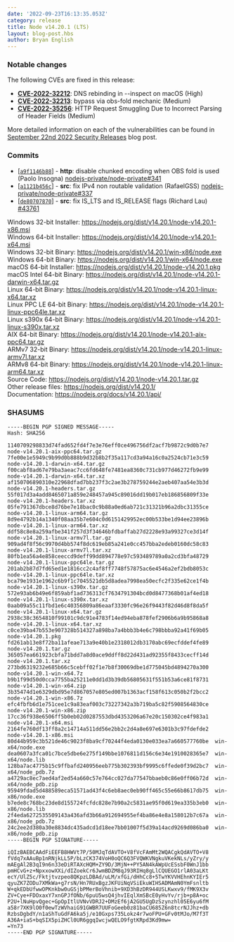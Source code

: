 ```yaml
---
date: '2022-09-23T16:13:35.053Z'
category: release
title: Node v14.20.1 (LTS)
layout: blog-post.hbs
author: Bryan English
---
```


### Notable changes

The following CVEs are fixed in this release:

- **[CVE-2022-32212](https://cve.mitre.org/cgi-bin/cvename.cgi?name=CVE-2022-32212)**: DNS rebinding in --inspect on macOS (High)
- **[CVE-2022-32213](https://cve.mitre.org/cgi-bin/cvename.cgi?name=CVE-2022-32213)**: bypass via obs-fold mechanic (Medium)
- **[CVE-2022-35256](https://cve.mitre.org/cgi-bin/cvename.cgi?name=CVE-2022-35256)**: HTTP Request Smuggling Due to Incorrect Parsing of Header Fields (Medium)

More detailed information on each of the vulnerabilities can be found in [September 22nd 2022 Security Releases](/blog/vulnerability/september-2022-security-releases/) blog post.

### Commits

- \[[`a9f1146b88`](https://github.com/nodejs/node/commit/a9f1146b88)] - **http**: disable chunked encoding when OBS fold is used (Paolo Insogna) [nodejs-private/node-private#341](https://github.com/nodejs-private/node-private/pull/341)
- \[[`a1121b456c`](https://github.com/nodejs/node/commit/a1121b456c)] - **src**: fix IPv4 non routable validation (RafaelGSS) [nodejs-private/node-private#337](https://github.com/nodejs-private/node-private/pull/337)
- \[[`de80707870`](https://github.com/nodejs/node/commit/de80707870)] - **src**: fix IS_LTS and IS_RELEASE flags (Richard Lau) [#43761](https://github.com/nodejs/node/pull/43761)

Windows 32-bit Installer: https://nodejs.org/dist/v14.20.1/node-v14.20.1-x86.msi \
Windows 64-bit Installer: https://nodejs.org/dist/v14.20.1/node-v14.20.1-x64.msi \
Windows 32-bit Binary: https://nodejs.org/dist/v14.20.1/win-x86/node.exe \
Windows 64-bit Binary: https://nodejs.org/dist/v14.20.1/win-x64/node.exe \
macOS 64-bit Installer: https://nodejs.org/dist/v14.20.1/node-v14.20.1.pkg \
macOS Intel 64-bit Binary: https://nodejs.org/dist/v14.20.1/node-v14.20.1-darwin-x64.tar.gz \
Linux 64-bit Binary: https://nodejs.org/dist/v14.20.1/node-v14.20.1-linux-x64.tar.xz \
Linux PPC LE 64-bit Binary: https://nodejs.org/dist/v14.20.1/node-v14.20.1-linux-ppc64le.tar.xz \
Linux s390x 64-bit Binary: https://nodejs.org/dist/v14.20.1/node-v14.20.1-linux-s390x.tar.xz \
AIX 64-bit Binary: https://nodejs.org/dist/v14.20.1/node-v14.20.1-aix-ppc64.tar.gz \
ARMv7 32-bit Binary: https://nodejs.org/dist/v14.20.1/node-v14.20.1-linux-armv7l.tar.xz \
ARMv8 64-bit Binary: https://nodejs.org/dist/v14.20.1/node-v14.20.1-linux-arm64.tar.xz \
Source Code: https://nodejs.org/dist/v14.20.1/node-v14.20.1.tar.gz \
Other release files: https://nodejs.org/dist/v14.20.1/ \
Documentation: https://nodejs.org/docs/v14.20.1/api/

### SHASUMS

```
-----BEGIN PGP SIGNED MESSAGE-----
Hash: SHA256

1140709298833d74fad652fd4f7e3e76eff0ce496756df2acf7b9872c9d0b7e7  node-v14.20.1-aix-ppc64.tar.gz
7fe00e1e5949c9b99d0b888b9d32b8b2f35a117cd3a94a16c0a2524cb71e3c59  node-v14.20.1-darwin-x64.tar.gz
f00cabf8ad67e79ba3aeac7cc6fd648fe7481ea8360c731cb977d46272fb9e99  node-v14.20.1-darwin-x64.tar.xz
af150706890310e22968dfad7bb237f3c2ae3b278759244e2aeb407aa54e3b3d  node-v14.20.1-headers.tar.gz
55f017d3a4add8465071a859e248457a945c89016dd19b017eb186856809f33e  node-v14.20.1-headers.tar.xz
05fe791367dbce8d76be7e18bac0c9b88a0ed6ab721c31321b96a2dbc31355ce  node-v14.20.1-linux-arm64.tar.gz
8d9e4792b14a1340f08aa35b7e604c0d6151429952ec00b533be1d94ee23896b  node-v14.20.1-linux-arm64.tar.xz
ddf58c8e8a259afbe341f257d3f34646bfdbaffab27d2228e93a99327ce3d14f  node-v14.20.1-linux-armv7l.tar.gz
909ad4f8f56c9970d4bb574f8dc619eb85a241e0cc457bba2edeb0160dc58c83  node-v14.20.1-linux-armv7l.tar.xz
80fb1ea56a4e858ceeccd9deff99dd894778e97c593489789a0a2cd3bfa48729  node-v14.20.1-linux-ppc64le.tar.gz
201ab2b87d7fd65ed1e1816cc2c4af8ff7748f57875ac6e4546a2ef2bdb8053c  node-v14.20.1-linux-ppc64le.tar.xz
bca79e1931e1962c6b9f1c7045521db5d8adea7998ea50ecfc2f335e62ce1f4b  node-v14.20.1-linux-s390x.tar.gz
572e93ab6b49e6f859abf1ad736313cf7634791304bcd0d8477368b01af4ed18  node-v14.20.1-linux-s390x.tar.xz
0aab09a55c11fbd1e6c40356809a86eaaf3330fc96e26f9443f82d46d8f8da5f  node-v14.20.1-linux-x64.tar.gz
2938c38c3654810f99101c9dc91e4783f14ed94eba878fef2906b6a9b95868a8  node-v14.20.1-linux-x64.tar.xz
c0ce39ba47b553e907328b514327a898ba7a4bbb3b4e6c798bbba92a41f69b05  node-v14.20.1.pkg
fd261ab13e8f72ba11afeae713a9e40b1e2318012db3170abc69ecfddef4fe89  node-v14.20.1.tar.gz
365057ea661923cbfa71bdd7a8d0ace9ddff8d22d431ad92355f8433cecff14d  node-v14.20.1.tar.xz
273bd6319232e685b66c5cebff02f1e7b8f30069dbe1d775045bd4894270a300  node-v14.20.1-win-x64.7z
b9b1f99d50d0cca7755ba25211e0dd1d3b39db56805631f551b53a6ce81f8731  node-v14.20.1-win-x64.zip
3b35474d1e6329dbd95e7d867057e805ed007b1363acf158f613c050b2f2bcc2  node-v14.20.1-win-x86.7z
efc4fbfb6d1e751cee1c9a83eaf003c73227342a3b719ba5c82f5908564830ce  node-v14.20.1-win-x86.zip
17cc36f938e6506ff5b0eb02d0287553dbd4353206a67e20c150302ce4f983a1  node-v14.20.1-x64.msi
2164fe760df13ff8a2c14714a511dd56e2bb2c2d4a8e697e6301b3c97fdefde2  node-v14.20.1-x86.msi
80d44b959c3b521de46c9023f8ba9cf70244f4eda0130e033ea7a660577760be  win-x64/node.exe
dea0607a3fca01c7bce5dbe6e275f149bbe1076811d156c6e34e1910028365e7  win-x64/node.lib
128ba7ac4775b15c9ffbafd240956eeb775b302393bf9995c6ffede0f39d2bc7  win-x64/node_pdb.7z
a4729ac8ec7aed4af2ed54a660c57e764cc027da77547bbaeb0c86e0ff06b72d  win-x64/node_pdb.zip
95949fdad5d488589eca51571ad43f4c6eb8aec0eb90ff465c55e66b8617db75  win-x86/node.exe
b7ede8c768bc23de8d155724fcfdc828e7b90a2c5831ae95f0d619ea335b3eb0  win-x86/node.lib
2f4eda6272535509143a436afd3b66a912694955ef4ba86e4e8a158012b7c67a  win-x86/node_pdb.7z
24c2ee2d380a30e8834dc435adcd1d18ee7bb01007f5d39a14acd9269d086ba0  win-x86/node_pdb.zip
-----BEGIN PGP SIGNATURE-----

iQIzBAEBCAAdFiEEFB8HWVt7P/50MJqTdAVTO+V8fVcFAmMt2WQACgkQdAVTO+V8
fVdq7xAAuBp1nRNjkLL5P/bLzCK374VoH0oQC6Q3FVQWKVNgkuVKekNLs/yZry/y
mAEgAl2B3qI9n6n33eDiRTAXcHQM+ZY9D/3MjN++PY5AN4kAWpUcESsbF0WnJ1bb
pmHCvG+z+NpxxowXXi/dIZoekCr6JwmBDZM8qJ93RIHq8gLlCQUEGO1rlA03aLKt
ecY/UlZ5c/Fktjtvzpeo8QKpzLDBAd/uLM/xfGi/dHhCc8+5TwYKVVHEhnKYIEr5
qyuZK7ZODu7XMkWa+g7rsN/Hn7RUxBgzJKFUiNqVSiEkuWIHSADMAmN0YmFsnltb
W+qkEDbUfwwOPKnkbw0uGSjbPMerBoVhnib+9XD3hBzDR944USLKwxv9/fMK9X3v
ZV+Cye+FDOxaxY7xnGPJfONb/6puU5wsQ4jhvIEqlXmSBcE0yHvYv/rjb+p8A+oc
P2U+lNuHpvQgec+GpOpItlUVNvVDRJ2+DMzEf6jA2GU5UgDzSzynzhl05E6yu6fM
a58r7XK9lO0f0ewTzWVhaiG91GWBR7UUFoGeeb0z81baCU685Z6n8tcrNJJhz+db
RzbsDgbdY/n1aShTuGdFA6ka5j/e10Gxps735Lokz4r7woFPU+GFv0tMJo/M7f3T
A36A+iaS+bqSIX5piZHCl0UR6ggqIwcjwQELO9fgtKRpd3Kd9mw=
=Yn73
-----END PGP SIGNATURE-----

```
